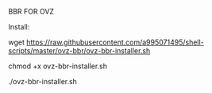 BBR FOR OVZ

Install:

wget https://raw.githubusercontent.com/a995071495/shell-scripts/master/ovz-bbr/ovz-bbr-installer.sh

chmod +x ovz-bbr-installer.sh

./ovz-bbr-installer.sh
